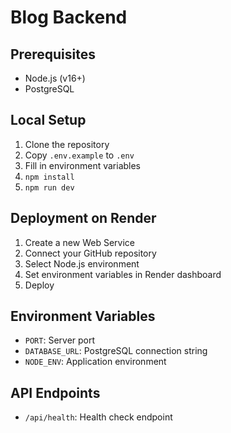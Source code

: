 # Blog Backend

## Prerequisites
- Node.js (v16+)
- PostgreSQL

## Local Setup
1. Clone the repository
2. Copy `.env.example` to `.env`
3. Fill in environment variables
4. `npm install`
5. `npm run dev`

## Deployment on Render
1. Create a new Web Service
2. Connect your GitHub repository
3. Select Node.js environment
4. Set environment variables in Render dashboard
5. Deploy

## Environment Variables
- `PORT`: Server port
- `DATABASE_URL`: PostgreSQL connection string
- `NODE_ENV`: Application environment

## API Endpoints
- `/api/health`: Health check endpoint